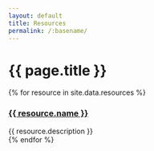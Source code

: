 ```yaml
---
layout: default
title: Resources
permalink: /:basename/
---
```


# {{ page.title }}

<div class="mt-8 grid grid-cols-1 sm:grid-cols-2 lg:grid-cols-3 gap-6">
{% for resource in site.data.resources %}
  <article class="shadow-md cursor-pointer hover:bg-slate-200" onclick="location.href='{{ resource.link }}';">
    <img src="/uploads/{{ resource.image }}" class="w-full h-48" alt="">
    <div class="px-4 py-2">
      <h3><a href="{{ resource.link }}">{{ resource.name }}</a></h3>
      <div class="mt-2 text-gray-600">{{ resource.description }}</div>
    </div>
  </article>
{% endfor %}
</div>
